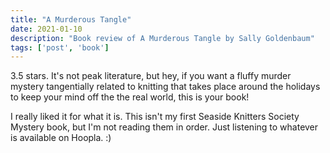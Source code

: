 ```yaml
---
title: "A Murderous Tangle"
date: 2021-01-10
description: "Book review of A Murderous Tangle by Sally Goldenbaum"
tags: ['post', 'book']
---
```

3.5 stars. It's not peak literature, but hey, if you want a fluffy murder mystery tangentially related 
to knitting that takes place around the holidays to keep your mind off the the real world, this is your book!

I really liked it for what it is. This isn't my first Seaside Knitters Society Mystery book, but I'm not 
reading them in order. Just listening to whatever is available on Hoopla. :) 
